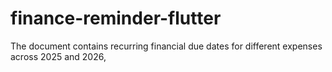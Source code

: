 # finance-reminder-flutter
The document contains recurring financial due dates for different expenses across 2025 and 2026,

